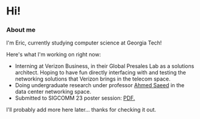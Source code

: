 # Hi!

### About me
I'm Eric, currently studying computer science at Georgia Tech!

Here's what I'm working on right now:
* Interning at Verizon Business, in their Global Presales Lab as a solutions architect. Hoping to have fun directly interfacing with and testing the networking solutions that Verizon brings in the telecom space. 
* Doing undergraduate research under professor [Ahmed Saeed](https://saeed.github.io/) in the data center networking space. 
 * Submitted to SIGCOMM 23 poster session: <a href="sigcomm23_estuhr_asaeed.pdf" target="_blank">PDF.</a>

I'll probably add more here later... thanks for checking it out. 
